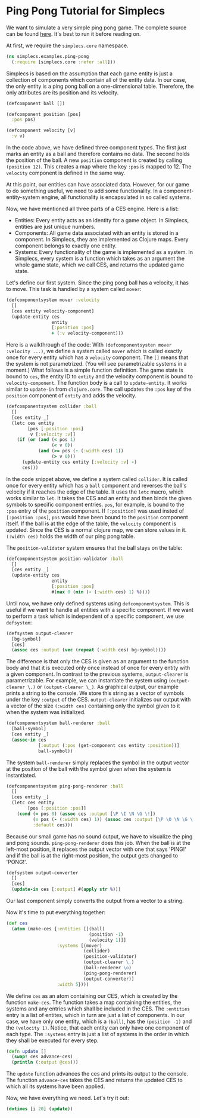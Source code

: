 # Ping Pong Tutorial for Simplecs

We want to simulate a very simple ping pong game.
The complete source can be found [here](src/simplecs/examples/ping_pong.clj).
It's best to run it before reading on.

At first, we require the `simplecs.core` namespace.

``` clojure
(ns simplecs.examples.ping-pong
  (:require [simplecs.core :refer :all]))
````

Simplecs is based on the assumption that each game entity is just a collection of components
which contain all of the entity data. In our case, the only entity is a ping pong ball on a
one-dimensional table. Therefore, the only attributes are its position and its velocity.

```clojure
(defcomponent ball [])

(defcomponent position [pos]
  :pos pos)

(defcomponent velocity [v]
  :v v)
```

In the code above, we have defined three component types. The first just marks an entity as a
ball and therefore contains no data. The second holds the position of the ball. A new
`position` component is created by calling `(position 12)`. This creates a map where the key
`:pos` is mapped to 12. The `velocity` component is defined in the same way.

At this point, our entities can have associated data. However, for our game to do something
useful, we need to add some functionality. In a component-entity-system engine, all
functionality is encapsulated in so called systems.

Now, we have mentioned all three parts of a CES engine. Here is a list:
* Entities: Every entity acts as an identity for a game object. In Simplecs, entities are just unique numbers.
* Components: All game data associated with an entity is stored in a component. In Simplecs, they are implemented as Clojure maps. Every component belongs to exactly one entity.
* Systems: Every functionality of the game is implemented as a system. In Simplecs, every system is a function which takes as an argument the whole game state, which we call CES, and returns the updated game state.

Let's define our first system. Since the ping pong ball has a velocity, it has to move. This
task is handled by a system called `mover`:

``` clojure
(defcomponentsystem mover :velocity
  []
  [ces entity velocity-component]
  (update-entity ces
                 entity
                 [:position :pos]
                 + (:v velocity-component)))
```

Here is a walkthrough of the code: With `(defcomponentsysten mover :velocity ...)`, we define
a system called `mover` which is called exactly once for every entity which has a `velocity`
component. The `[]` means that the system is not parametrized. (You will see parametrizable
systems in a moment.) What follows is a simple function definition. The game state is bound
to `ces`, the entity ID to `entity` and the velocity component is bound to
`velocity-component`. The function body is a call to `update-entity`. It works similar to
`update-in` from `clojure.core`. The call updates the `:pos` key of the `position` component of
`entity` and adds the velocity.

```clojure
(defcomponentsystem collider :ball
  []
  [ces entity _]
  (letc ces entity
        [pos [:position :pos]
         v [:velocity :v]]
    (if (or (and (< pos 1)
                 (< v 0))
            (and (>= pos (- (:width ces) 1))
                 (> v 0)))
      (update-entity ces entity [:velocity :v] -)
      ces)))
```

In the code snippet above, we define a system called `collider`. It is called once for every
entity which has a `ball` component and reverses the ball's velocity if it reaches the edge
of the table. It uses the `letc` macro, which works similar to `let`.
It takes the CES and an entity and then binds the given symbols to specific component entries.
`pos`, for example, is bound to the `:pos` entry of the `position` component. If `[:position]`
was used insted of `[:position :pos]`, `pos` would have been bound to the `position` component
itself. If the ball is at the edge of the table, the `velocity` component is updated. Since
the CES is a normal clojure map, we can store values in it. `(:width ces)` holds the width of
our ping pong table.

The `position-validator` system ensures that the ball stays on the table:

``` clojure
(defcomponentsystem position-validator :ball
  []
  [ces entity _]
  (update-entity ces
                 entity
                 [:position :pos]
                 #(max 0 (min (- (:width ces) 1) %))))
```

Until now, we have only defined systems using `defcomponentsystem`. This is useful if we want
to handle all entities with a specific component. If we want to perform a task which is
independent of a specific component, we use `defsystem`:

``` clojure
(defsystem output-clearer
  [bg-symbol]
  [ces]
  (assoc ces :output (vec (repeat (:width ces) bg-symbol))))
```

The difference is that only the CES is given as an argument to the function body and that it
is executed only once instead of once for every entity with a given component. In contrast to
the previous systems, `output-clearer` is parametrizable. For example, we can instantiate the
system using `(output-clearer \.)` or `(output-clearer \_)`. As graphical output, our example
prints a string to the console. We store this string as a vector of symbols under the key
`:output` of the CES. `output-clearer` initializes our output with a vector of the size
`(:width ces)` containing only the symbol given to it when the system was initialized.

``` clojure
(defcomponentsystem ball-renderer :ball
  [ball-symbol]
  [ces entity _]
  (assoc-in ces
            [:output (:pos (get-component ces entity :position))]
            ball-symbol))
```

The system `ball-renderer` simply replaces the symbol in the output vector at the position of
the ball with the symbol given when the system is instantiated.

``` clojure
(defcomponentsystem ping-pong-renderer :ball
  []
  [ces entity _]
  (letc ces entity
        [pos [:position :pos]]
    (cond (= pos 0) (assoc ces :output [\P \I \N \G \!])
          (= pos (- (:width ces) 1)) (assoc ces :output [\P \O \N \G \!])
          :default ces)))
```

Because our small game has no sound output, we have to visualize the ping and pong sounds.
`ping-pong-renderer` does this job. When the ball is at the left-most position, it replaces
the output vector with one that says 'PING!' and if the ball is at the right-most position,
the output gets changed to 'PONG!'.

``` clojure
(defsystem output-converter
  []
  [ces]
  (update-in ces [:output] #(apply str %)))
```

Our last component simply converts the output from a vector to a string.

Now it's time to put everything together:

``` clojure
(def ces
  (atom (make-ces {:entities [[(ball)
                               (position -1)
                               (velocity 1)]]
                   :systems [(mover)
                             (collider)
                             (position-validator)
                             (output-clearer \.)
                             (ball-renderer \o)
                             (ping-pong-renderer)
                             (output-converter)]
                   :width 5})))
```

We define `ces` as an atom containing our CES, which is created by the function `make-ces`.
The function takes a map containing the entities, the systems and any entries which shall be
included in the CES. The `:entities` entry is a list of entites, which in turn are just a
list of components. In our case, we have only one entity, which is a `(ball)`, has the
`(position -1)` and the `(velocity 1)`. Notice, that each entity can only have one component
of each type. The `:systems` entry is just a list of systems in the order in which they shall
be executed for every step.

``` clojure
(defn update []
  (swap! ces advance-ces)
  (println (:output @ces)))
```

The `update` function advances the ces and prints its output to the console. The function
`advance-ces` takes the CES and returns the updated CES to which all its systems have been
applied.

Now, we have everything we need. Let's try it out:

``` clojure
(dotimes [i 20] (update))

```
